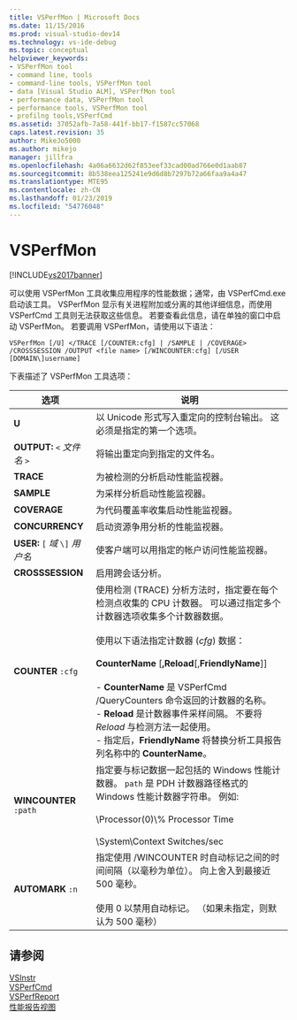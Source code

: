 ```yaml
---
title: VSPerfMon | Microsoft Docs
ms.date: 11/15/2016
ms.prod: visual-studio-dev14
ms.technology: vs-ide-debug
ms.topic: conceptual
helpviewer_keywords:
- VSPerfMon tool
- command line, tools
- command-line tools, VSPerfMon tool
- data [Visual Studio ALM], VSPerfMon tool
- performance data, VSPerfMon tool
- performance tools, VSPerfMon tool
- profilng tools,VSPerfCmd
ms.assetid: 37052afb-7a58-441f-bb17-f1587cc57068
caps.latest.revision: 35
author: MikeJo5000
ms.author: mikejo
manager: jillfra
ms.openlocfilehash: 4a06a6632d62f853eef33cad00ad766e0d1aab87
ms.sourcegitcommit: 8b538eea125241e9d6d8b7297b72a66faa9a4a47
ms.translationtype: MTE95
ms.contentlocale: zh-CN
ms.lasthandoff: 01/23/2019
ms.locfileid: "54776048"
---
```

# <a name="vsperfmon"></a>VSPerfMon
[!INCLUDE[vs2017banner](../includes/vs2017banner.md)]

可以使用 VSPerfMon 工具收集应用程序的性能数据；通常，由 VSPerfCmd.exe 启动该工具。 VSPerfMon 显示有关进程附加或分离的其他详细信息，而使用 VSPerfCmd 工具则无法获取这些信息。 若要查看此信息，请在单独的窗口中启动 VSPerfMon。 若要调用 VSPerfMon，请使用以下语法：  
  
```  
VSPerfMon [/U] </TRACE [/COUNTER:cfg] | /SAMPLE | /COVERAGE> /CROSSSESSION /OUTPUT <file name> [/WINCOUNTER:cfg] [/USER [DOMAIN\]username]  
```  
  
 下表描述了 VSPerfMon 工具选项：  
  
|选项|说明|  
|-------------|-----------------|  
|**U**|以 Unicode 形式写入重定向的控制台输出。  这必须是指定的第一个选项。|  
|**OUTPUT:** `<` *文件名* `>`|将输出重定向到指定的文件名。|  
|**TRACE**|为被检测的分析启动性能监视器。|  
|**SAMPLE**|为采样分析启动性能监视器。|  
|**COVERAGE**|为代码覆盖率收集启动性能监视器。|  
|**CONCURRENCY**|启动资源争用分析的性能监视器。|  
|**USER:** `[` *域* `\]` *用户名*|使客户端可以用指定的帐户访问性能监视器。|  
|**CROSSSESSION**|启用跨会话分析。|  
|**COUNTER** `:cfg`|使用检测 (TRACE) 分析方法时，指定要在每个检测点收集的 CPU 计数器。 可以通过指定多个计数器选项收集多个计数器数据。<br /><br /> 使用以下语法指定计数器 (*cfg*) 数据：<br /><br /> **CounterName** [**,Reload**[,**FriendlyName**]]<br /><br /> -   **CounterName** 是 VSPerfCmd /QueryCounters 命令返回的计数器的名称。<br />-   **Reload** 是计数器事件采样间隔。 不要将 *Reload* 与检测方法一起使用。<br />-   指定后，**FriendlyName** 将替换分析工具报告列名称中的 **CounterName**。|  
|**WINCOUNTER** `:path`|指定要与标记数据一起包括的 Windows 性能计数器。 `path` 是 PDH 计数器路径格式的 Windows 性能计数器字符串。 例如:<br /><br /> \Processor(0)\\% Processor Time<br /><br /> \System\Context Switches/sec|  
|**AUTOMARK** `:n`|指定使用 /WINCOUNTER 时自动标记之间的时间间隔（以毫秒为单位）。 向上舍入到最接近 500 毫秒。<br /><br /> 使用 0 以禁用自动标记。 （如果未指定，则默认为 500 毫秒）|  
  
## <a name="see-also"></a>请参阅  
 [VSInstr](../profiling/vsinstr.md)   
 [VSPerfCmd](../profiling/vsperfcmd.md)   
 [VSPerfReport](../profiling/vsperfreport.md)   
 [性能报告视图](../profiling/performance-report-views.md)

